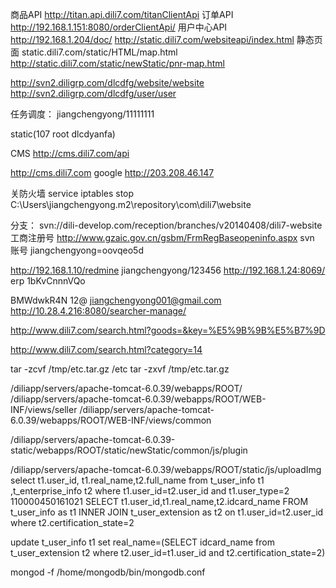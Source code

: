 商品API
http://titan.api.dili7.com/titanClientApi
订单API
http://192.168.1.151:8080/orderClientApi/
用户中心API
http://192.168.1.204/doc/
http://static.dili7.com/websiteapi/index.html
静态页面
static.dili7.com/static/HTML/map.html
http://static.dili7.com/static/newStatic/pnr-map.html

http://svn2.diligrp.com/dlcdfg/website/website
http://svn2.diligrp.com/dlcdfg/user/user

任务调度：
jiangchengyong/11111111

static(107 root dlcdyanfa)

CMS
http://cms.dili7.com/api

http://cms.dili7.com
google
http://203.208.46.147 

关防火墙 service iptables stop
C:\Users\jiangchengyong\.m2\repository\com\dili7\website

分支： svn://dili-develop.com/reception/branches/v20140408/dili7-website
工商注册号
http://www.gzaic.gov.cn/gsbm/FrmRegBaseopeninfo.aspx
svn 账号  jiangchengyong=oovqeo5d

http://192.168.1.10/redmine
jiangchengyong/123456
http://192.168.1.24:8069/  erp 1bKvCnnnVQo


BMWdwkR4N 12@
jiangchengyong001@gmail.com
http://10.28.4.216:8080/searcher-manage/

http://www.dili7.com/search.html?goods=&key=%E5%9B%9B%E5%B7%9D

http://www.dili7.com/search.html?category=14

tar -zcvf /tmp/etc.tar.gz /etc
tar -zxvf /tmp/etc.tar.gz

/diliapp/servers/apache-tomcat-6.0.39/webapps/ROOT/
/diliapp/servers/apache-tomcat-6.0.39/webapps/ROOT/WEB-INF/views/seller
/diliapp/servers/apache-tomcat-6.0.39/webapps/ROOT/WEB-INF/views/common

/diliapp/servers/apache-tomcat-6.0.39-static/webapps/ROOT/static/newStatic/common/js/plugin

/diliapp/servers/apache-tomcat-6.0.39/webapps/ROOT/static/js/uploadImg
select t1.user_id, t1.real_name,t2.full_name from t_user_info t1 ,t_enterprise_info t2 where t1.user_id=t2.user_id and t1.user_type=2
110000450161021
SELECT t1.user_id,t1.real_name,t2.idcard_name FROM t_user_info as t1 INNER JOIN t_user_extension as t2 on t1.user_id=t2.user_id where t2.certification_state=2

update t_user_info t1 set real_name=(SELECT idcard_name from t_user_extension t2 where t2.user_id=t1.user_id and t2.certification_state=2)


mongod -f /home/mongodb/bin/mongodb.conf
